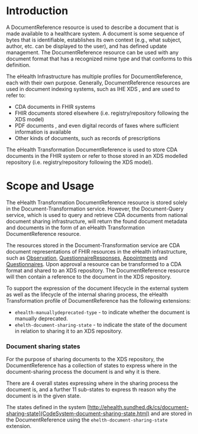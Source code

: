 # Introduction
A DocumentReference resource is used to describe a document that is made available to a healthcare system. A document is some sequence of bytes that is identifiable, establishes its own context (e.g., what subject, author, etc. can be displayed to the user), and has defined update management. The DocumentReference resource can be used with any document format that has a recognized mime type and that conforms to this definition.

The eHealth Infrastructure has multiple profiles for DocumentReference, each with their own purpose. Generally, DocumentReference resources are used in document indexing systems, such as IHE XDS , and are used to refer to:

- CDA  documents in FHIR systems
- FHIR documents stored elsewhere (i.e. registry/repository following the XDS model)
- PDF documents , and even digital records of faxes where sufficient information is available
- Other kinds of documents, such as records of prescriptions

The eHealth Transformation DocumentReference is used to store CDA documents in the FHIR system or refer to those stored in an XDS modelled repository (i.e. registry/repository following the XDS model).

# Scope and Usage
The eHealth Transformation DocumentReference resource is stored solely in the Document-Transformation service. However, the Document-Query service, which is used to query and retrieve CDA documents from national document sharing infrastructure, will return the found document metadata and documents in the form of an eHealth Transformation DocumentReference resource.

The resources stored in the Document-Transformation service are CDA document representations of FHIR resources in the eHealth infrastructure, such as [Observation](StructureDefinition-ehealth-observation.html), [QuestionnaireResponses](StructureDefinition-ehealth-questionnaireresponses.html), [Appointments](StructureDefinition-ehealth-appointments.html) and [Questionnaires](StructureDefinition-ehealth-questionnaires.html). Upon approval a resource can be transformed to a CDA format and shared to an XDS repository. The DocumentReference resource will then contain a reference to the document in the XDS repository.

To support the expression of the document lifecycle in the external system as well as the lifecycle of the internal sharing process, the eHealth Transformation profile of DocumentReference has the following extensions:
* `ehealth-manuallydeprecated-type` - to indicate whether the document is manually deprecated.
* `ehelth-document-sharing-state` - to indicate the state of the document in relation to sharing it to an XDS repository.

### Document sharing states 
For the purpose of sharing documents to the XDS repository, the DocumentReference has a collection of states to express where in the document-sharing process the document is and why it is there.

There are 4 overall states expressing where in the sharing process the document is, and a further 11 sub-states to express th reason why the document is in the given state.

The states defined in the system [http://ehealth.sundhed.dk/cs/document-sharing-state](CodeSystem-document-sharing-state.html) and are stored in the DocumentReference using the `ehelth-document-sharing-state` extension.
